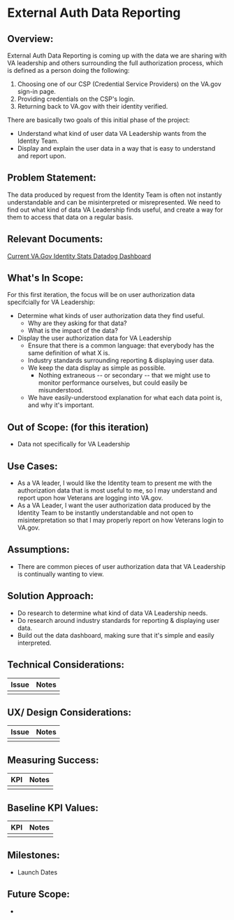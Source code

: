 # External Auth Data Reporting

## Overview: 
External Auth Data Reporting is coming up with the data we are sharing with VA leadership and others surrounding the full authorization process, which is defined as a person doing the following: 
1. Choosing one of our CSP (Credential Service Providers) on the VA.gov sign-in page.
2. Providing credentials on the CSP's login.
3. Returning back to VA.gov with their identity verified.

There are basically two goals of this initial phase of the project:

- Understand what kind of user data VA Leadership wants from the Identity Team.
- Display and explain the user data in a way that is easy to understand and report upon.

## Problem Statement: 
The data produced by request from the Identity Team is often not instantly understandable and can be misinterpreted or misrepresented.  We need to find out what kind of data VA Leadership finds useful, and create a way for them to access that data on a regular basis.

## Relevant Documents: 
[Current VA.Gov Identity Stats Datadog Dashboard](https://vagov.ddog-gov.com/dashboard/e3q-6kp-9r4/vagov-identity-stats-public?fromUser=false&refresh_mode=sliding&view=spans&from_ts=1710610618968&to_ts=1713202618968&live=true)



## What's In Scope: 
For this first iteration, the focus will be on user authorization data specifcially for VA Leadership:
* Determine what kinds of user authorization data they find useful.
  * Why are they asking for that data?
  * What is the impact of the data?
* Display the user authorization data for VA Leadership
  * Ensure that there is a common language: that everybody has the same definition of what X is.
  * Industry standards surrounding reporting & displaying user data.
  * We keep the data display as simple as possible.
    * Nothing extraneous -- or secondary -- that we might use to monitor performance ourselves, but could easily be misunderstood.
  * We have easily-understood explanation for what each data point is, and why it's important.

## Out of Scope: (for this iteration)
* Data not specifically for VA Leadership

## Use Cases:
* As a VA leader, I would like the Identity team to present me with the authorization data that is most useful to me, so I may understand and report upon how Veterans are logging into VA.gov.
* As a VA Leader, I want the user authorization data produced by the Identity Team to be instantly understandable and not open to misinterpretation so that I may properly report on how Veterans login to VA.gov.


## Assumptions:
* There are common pieces of user authorization data that VA Leadership is continually wanting to view.

## Solution Approach: 
* Do research to determine what kind of data VA Leadership needs.
* Do research around industry standards for reporting & displaying user data.
* Build out the data dashboard, making sure that it's simple and easily interpreted.

  
## Technical Considerations:
| Issue         | Notes         | 
| ------------- |:-------------:| 
| |               |

## UX/ Design Considerations:
| Issue         | Notes         | 
| ------------- |:-------------:| 
|  |               |


## Measuring Success:
| KPI           | Notes         | 
| ------------- |:-------------:| 
| |               |


## Baseline KPI Values:
| KPI           | Notes         | 
| ------------- |:-------------:| 
|  |               |


## Milestones:
* Launch Dates


## Future Scope:
* 
